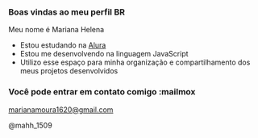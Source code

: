 ### Boas vindas ao meu perfil BR

Meu nome é Mariana Helena

 - Estou estudando na [Alura](httpps://www.alura.com.br)
 - Estou me  desenvolvendo na linguagem JavaScript
 - Utilizo esse espaço para minha organização e compartilhamento dos meus projetos desenvolvidos

 ### Você pode entrar em contato comigo :mailmox

 marianamoura1620@gmail.com
 
 @mahh_1509

